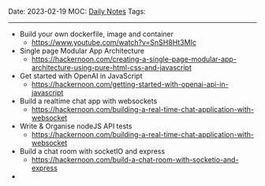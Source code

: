 Date: 2023-02-19
MOC: [Daily Notes](../../1.%20MOC/Daily%20Notes.md)
Tags: 

---
* Build your own dockerfile, image and container
	* https://www.youtube.com/watch?v=SnSH8Ht3MIc
* Single page Modular App Architecture
	* https://hackernoon.com/creating-a-single-page-modular-app-architecture-using-pure-html-css-and-javascript
* Get started with OpenAI in JavaScript
	* https://hackernoon.com/getting-started-with-openai-api-in-javascript
* Build a realtime chat app with websockets
	* https://hackernoon.com/building-a-real-time-chat-application-with-websocket
* Write & Organise nodeJS API tests
	* https://hackernoon.com/building-a-real-time-chat-application-with-websocket
* Build a chat room with socketIO and express
	* https://hackernoon.com/build-a-chat-room-with-socketio-and-express
* 
